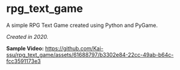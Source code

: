 # rpg_text_game
A simple RPG Text Game created using Python and PyGame.

*Created in 2020.*



**Sample Video:**
https://github.com/Kai-ssu/rpg_text_game/assets/61688797/b3302e84-22cc-49ab-b64c-fcc3591173e3

